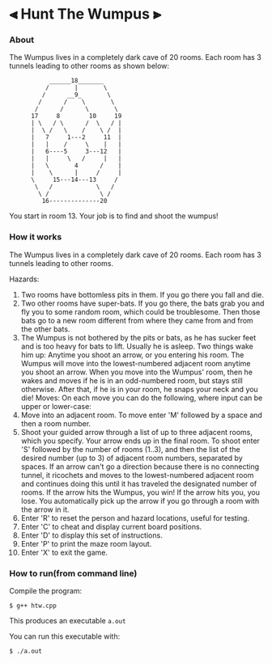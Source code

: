 # ⫷ Hunt The Wumpus ⫸
### About
The Wumpus lives in a completely dark cave of 20 rooms.  Each room has 3 tunnels leading to other rooms as shown below:
               
               ______18_______
              /       |       \
             /      __9_       \
            /      /    \       \
           /      /      \       \
          17     8        10     19
          | \   / \      /  \   / |
          |  \ /   \    /    \ /  |
          |   7     1---2     11  |
          |   |    /     \    |   |
          |   6----5     3---12   |
          |   |     \   /     |   |
          |   \       4      /    |
          |    \      |     /     |
          \     15---14---13     /
           \   /            \   /
            \ /              \ /
             16--------------20
            
You start in room 13. Your job is to find and shoot the wumpus!

### How it works
The Wumpus lives in a completely dark cave of 20 rooms. Each
room has 3 tunnels leading to other rooms.

Hazards:
1. Two rooms have bottomless pits in them.  If you go there you fall and die.
2. Two other rooms have super-bats.  If you go there, the bats grab you and
   fly you to some random room, which could be troublesome.  Then those bats go
   to a new room different from where they came from and from the other bats.
3. The Wumpus is not bothered by the pits or bats, as he has sucker feet and
   is too heavy for bats to lift.  Usually he is asleep.  Two things wake
   him up: Anytime you shoot an arrow, or you entering his room.  The Wumpus
   will move into the lowest-numbered adjacent room anytime you shoot an arrow.
   When you move into the Wumpus' room, then he wakes and moves if he is in an 
   odd-numbered room, but stays still otherwise.  After that, if he is in your 
   room, he snaps your neck and you die!
Moves:
On each move you can do the following, where input can be upper or lower-case:
1. Move into an adjacent room.  To move enter 'M' followed by a space and
   then a room number.
2. Shoot your guided arrow through a list of up to three adjacent rooms, which
   you specify.  Your arrow ends up in the final room.
   To shoot enter 'S' followed by the number of rooms (1..3), and then the
   list of the desired number (up to 3) of adjacent room numbers, separated
   by spaces. If an arrow can't go a direction because there is no connecting
   tunnel, it ricochets and moves to the lowest-numbered adjacent room and
   continues doing this until it has traveled the designated number of rooms.
   If the arrow hits the Wumpus, you win! If the arrow hits you, you lose. You
   automatically pick up the arrow if you go through a room with the arrow in
   it.
3. Enter 'R' to reset the person and hazard locations, useful for testing.
4. Enter 'C' to cheat and display current board positions.
5. Enter 'D' to display this set of instructions.
6. Enter 'P' to print the maze room layout.
7. Enter 'X' to exit the game.

### How to run(from command line)
Compile the program:
```console
$ g++ htw.cpp
```
This produces an executable ``a.out``

You can run this executable with:
```console
$ ./a.out
```
